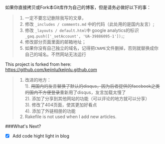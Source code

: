 如果你直接拷贝或Fork本Git库作为自己的博客，但是请务必做好以下的事：     
>1. 一定不要忘记删除我写的文章，    
>2. 修改 `_includes / comments.md` 中的代码（此处用的是国内友言）;    
>3. 修改 `_layouts / default.html`中 google analytics的标识  ` _gaq.push(['_setAccount', 'UA-39886095-1']);`;    
>4. 修改部分页面里面的邮箱地址；    
>5. 如果你没有自己独立的域名，记得把`CNAME`文件删掉，否则就替换成你自己的域名。不然网站无法运行        
  

This project is forked from here: https://github.com/kejinlu/kejinlu.github.com      

>1. 改进的地方：    
>1). <s>用国内的友言替换了默认的disqus，因为后者提供的facebook之类的国内不方便登录</s>重新用了disqus，友言加载太慢了   
>2). 添加了分享到其他网站的功能（可以评论的地方就可以分享）    
>3). 修改了404页面，使其更加好看点    
>4). 添加了外链相册的功能     
>2. Rakefile is not used when I add new articles.    

###What's Next?
- [x] Add code hight light in blog    
